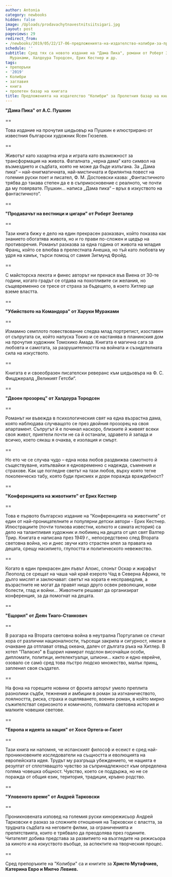```yaml
---
author: Antonia
category: newbooks
hidden: false
image: /Uploads/prodavachytnavestnitsiitsigari.jpg
layout: post
pageviews: 29
redirect_from:
- /newbooks/2019/05/22/17-06-предложенията-на-издателство-колибри-за-пролетния-базар-на-книгата-2019
schedule: ''
subtitle: Сред тях са новото издание на "Дама Пика", романи от Роберт Зееталер, Харуки
  Мураками, Халдоура Тородсен, Ерих Кестнер и др.
tags:
- препоръки
- '2019'
- Колибри
- заглавия
- книга
- пролетен базар на книгата
title: Предложенията на издателство "Колибри" за Пролетния базар на книгата 2019
---
```


**"Дама Пика" от А.С. Пушкин**

\==

Това издание на прочутия шедьовър на Пушкин е илюстрирано от известния български художник Ясен Гюзелев.

\==

Животът като хазартна игра и играта като възможност за трансформация на живота. Фаталната „черна дама“ като символ на възмездието и съдбата, която не може да бъде излъгана. За „Дама пика“ – най-енигматичната, най-мистичната и брилянтна повест на големия руски поет и писател, Ф. М. Достоевски казва: „Фантастичното трябва до такава степен да е в съприкосновение с реалното, че почти да му повярвате.  Пушкин… написа „Дама пика“  – връх в изкуството на фантастичното“.

\==

**"Продавачът на вестници и цигари" от Роберт Зееталер**

\==

Тази книга бижу е дело на един прекрасен разказвач, който показва как знанието обогатява живота, но и го прави по-сложен и щедър на противоречия. Романът разказва за една година от живота на младия Франц, който се влюбва в прелестната Анешка, но тъй като любовта му удря на камък, търси помощ от самия Зигмунд Фройд.

\==

С майсторска лекота и финес авторът ни пренася във Виена от 30-те години, когато градът се отдава на похотливите си желания, но същевременно се тресе от страха за бъдещето, в което Хитлер ще вземе властта.

\==

**"Убийството на Командора" от Харуки Мураками**

\==

Измамно семплото повествование следва млад портретист, изоставен от съпругата си, който напуска Токио и се настанява в планинския дом на прочутия художник Томохико Амада. Книгата е магична сага за любовта и самотата, за разрушителността на войната и съзидателната сила на изкуството.

\==

Книгата е и своеобразен писателски реверанс към шедьовъра на Ф. С. Фицджералд „Великият Гетсби“.

\==

**"Двоен прозорец" от Халдоура Тородсен**

\==

Романът ни въвежда в психологическия свят на една възрастна дама, която наблюдава случващото се през двойния прозорец на своя апартамент. Съпругът й е починал наскоро, близките й живеят всеки своя живот, приятели почти не са й останали, здравето й запада и всичко, което сякаш я очаква, е изолация и смърт.

\==

Но ето че се случва чудо – една нова любов раздвижва самотното й съществуване, изпълвайки я едновременно с надежда, съмнения и страхове. Как ще погледне светът на тази любов, върху която тегне поколенческо табу, която буди присмех и дори поражда враждебност? 

\==

**"Конференцията на животните" от Ерих Кестнер**

\==

Това е първото българско издание на "Конференцията на животните" от един от най-проницателните и популярни детски автори - Ерих Кестнер. Илюстрациите (почти толкова известни, колкото и самата история) са дело на талантливия художник и любимец на децата от цял свят Валтер Трир. Книгата е написана през 1949 г., непосредствено след Втората световна война, но и днес звучи като страстен апел за правата на децата, срещу насилието, глупостта и политическото невежество. 

\==

Когато в един прекрасен ден лъвът Алоис, слонът Оскар и жирафът Леополд се срещат на чаша чай край езерото Чад в Северна Африка, те дълго мислят и заключават: светът на хората е несправедлив, а възрастните не могат да правят нищо друго освен революции, нови болести, глад и войни… Животните решават да организират конференция, за да помогнат на децата. 

\==

**"Ещорил" от Деян Тиаго-Станкович**

\==

В разгара на Втората световна война в неутрална Португалия се стичат хора от различни националности, търсещи закрила и сигурност, някои в очакване да отплават отвъд океана, далеч от дългата ръка на Хитлер. В хотел "Паласио" в Ещорил намират подслон височайши особи, дипломати, политици, интелектуалци, шпиони… както и едно еврейче, озовало се самò сред това пъстро людско множество, малък принц, запленил своя създател. 

\==

На фона на горещите новини от фронта авторът умело преплита разнолики съдби, тежнения и амбиции в роман за изгнаничеството, лоялността, риска, страха и оцеляването, военен роман, в който мирно съжителстват сериозното и комичното, голямата световна история и малките човешки светове.

\==

**"Европа и идеята за нация" от Хосе Ортега-и-Гасет**

\==

Тази книга ни напомня, че испанският философ и есеист е сред най-проникновените изследователи на същността и еволюцията на европейската идея. Трудът му разгръща убеждението, че нацията е резултат от сплотяващото чувство за съпринадлежност към определена голяма човешка общност. Чувство, което се поддържа, но не се поражда от общия език, територия, традиции, кръвно родство.

\==

**"Уловеното време" от Андрей Тарковски**

\==

Проникновената изповед на големия руски кинорежисьор Андрей Тарковски е разказ за сложните отношения на Тарковски с властта, за трудната съдбата на неговите филми, за ограниченията и препятствията, които е трябвало да преодолява през годините. Читателят добива представа за развитието на възгледите на режисьора за киното и на изкуството въобще, за аспектите на творческия процес.

\==

Сред препоръките на "Колибри" са и книгите за **Христо Мутафчиев, Катерина Евро и Милчо Левиев.**